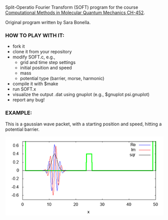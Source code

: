 Split-Operatio Fourier Transform (SOFT) program 
for the course [Computational Methods in Molecular Quantum Mechanics CH-452](http://edu.epfl.ch/coursebook/en/computational-methods-in-molecular-quantum-mechanics-CH-452).

Original program written by Sara Bonella.

### HOW TO PLAY WITH IT:
- fork it 
- clone it from your repository
- modify SOFT.c, e.g., 
     - grid and time step settings
     - initial position and speed
     - mass
     - potential type (barrier, morse, harmonic)
- compile it with $make
- run SOFT.x
- visualize the output .dat using gnuplot (e.g., $gnuplot psi.gnuplot)
- report any bug!

### EXAMPLE:
This is a gaussian wave packet, with a starting position and speed, hitting a potential barrier.

![](README.gif)
